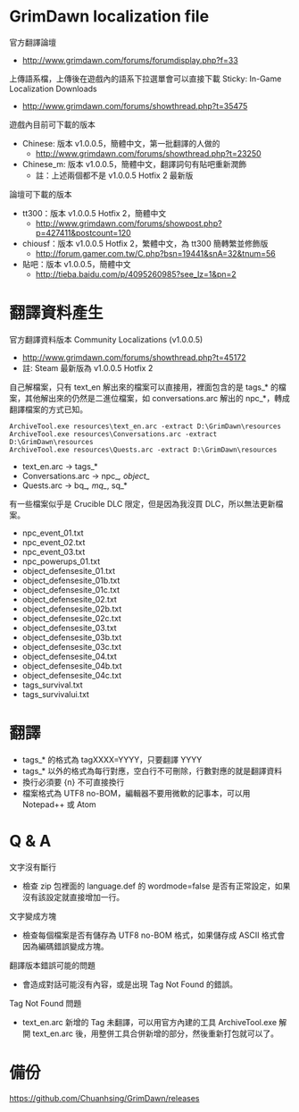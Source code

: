 GrimDawn localization file
========

官方翻譯論壇

* http://www.grimdawn.com/forums/forumdisplay.php?f=33

上傳語系檔，上傳後在遊戲內的語系下拉選單會可以直接下載
Sticky: In-Game Localization Downloads

* http://www.grimdawn.com/forums/showthread.php?t=35475

遊戲內目前可下載的版本

* Chinese: 版本 v1.0.0.5，簡體中文，第一批翻譯的人做的
  * http://www.grimdawn.com/forums/showthread.php?t=23250
* Chinese_m: 版本 v1.0.0.5，簡體中文，翻譯詞句有貼吧重新潤飾
  * 註：上述兩個都不是 v1.0.0.5 Hotfix 2 最新版

論壇可下載的版本

* tt300：版本 v1.0.0.5 Hotfix 2，簡體中文
  * http://www.grimdawn.com/forums/showpost.php?p=427411&postcount=120
* chiousf：版本 v1.0.0.5 Hotfix 2，繁體中文，為 tt300 簡轉繁並修飾版
  * http://forum.gamer.com.tw/C.php?bsn=19441&snA=32&tnum=56
* 貼吧：版本 v1.0.0.5，簡體中文
  * http://tieba.baidu.com/p/4095260985?see_lz=1&pn=2

翻譯資料產生
========

官方翻譯資料版本 Community Localizations (v1.0.0.5)

* http://www.grimdawn.com/forums/showthread.php?t=45172
* 註: Steam 最新版為 v1.0.0.5 Hotfix 2

自己解檔案，只有 text_en 解出來的檔案可以直接用，裡面包含的是 tags_* 的檔案，其他解出來的仍然是二進位檔案，如 conversations.arc 解出的 npc_*，轉成翻譯檔案的方式已知。

	ArchiveTool.exe resources\text_en.arc -extract D:\GrimDawn\resources
	ArchiveTool.exe resources\Conversations.arc -extract D:\GrimDawn\resources
	ArchiveTool.exe resources\Quests.arc -extract D:\GrimDawn\resources

* text_en.arc -> tags_*
* Conversations.arc -> npc_*, object_*
* Quests.arc -> bq_*, mq_*, sq_*

有一些檔案似乎是 Crucible DLC 限定，但是因為我沒買 DLC，所以無法更新檔案。

* npc_event_01.txt
* npc_event_02.txt
* npc_event_03.txt
* npc_powerups_01.txt
* object_defensesite_01.txt
* object_defensesite_01b.txt
* object_defensesite_01c.txt
* object_defensesite_02.txt
* object_defensesite_02b.txt
* object_defensesite_02c.txt
* object_defensesite_03.txt
* object_defensesite_03b.txt
* object_defensesite_03c.txt
* object_defensesite_04.txt
* object_defensesite_04b.txt
* object_defensesite_04c.txt
* tags_survival.txt
* tags_survivalui.txt

翻譯
========

* tags_* 的格式為 tagXXXX=YYYY，只要翻譯 YYYY
* tags_* 以外的格式為每行對應，空白行不可刪除，行數對應的就是翻譯資料
* 換行必須要 {n} 不可直接換行
* 檔案格式為 UTF8 no-BOM，編輯器不要用微軟的記事本，可以用 Notepad++ 或 Atom

Q & A
========

文字沒有斷行

* 檢查 zip 包裡面的 language.def 的 wordmode=false 是否有正常設定，如果沒有該設定就直接增加一行。

文字變成方塊

* 檢查每個檔案是否有儲存為 UTF8 no-BOM 格式，如果儲存成 ASCII 格式會因為編碼錯誤變成方塊。

翻譯版本錯誤可能的問題

* 會造成對話可能沒有內容，或是出現 Tag Not Found 的錯誤。

Tag Not Found 問題

* text_en.arc 新增的 Tag 未翻譯，可以用官方內建的工具 ArchiveTool.exe 解開 text_en.arc 後，用整併工具合併新增的部分，然後重新打包就可以了。

備份
========

https://github.com/Chuanhsing/GrimDawn/releases

